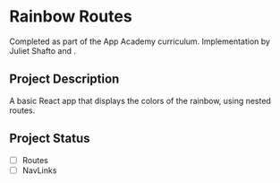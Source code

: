 # Rainbow Routes
Completed as part of the App Academy curriculum. Implementation by Juliet Shafto and .

## Project Description
A basic React app that displays the colors of the rainbow, using nested routes.

## Project Status
- [ ] Routes
- [ ] NavLinks
